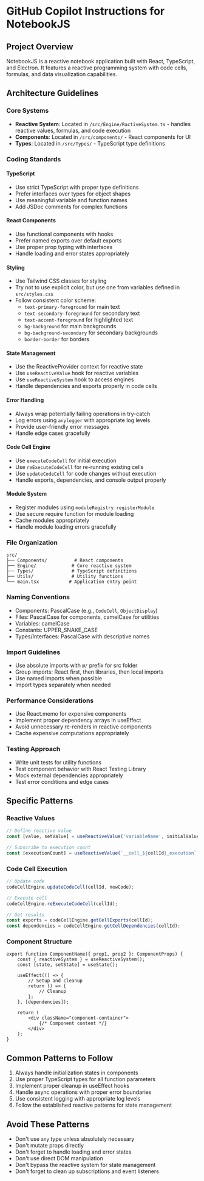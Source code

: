 # GitHub Copilot Instructions for NotebookJS

## Project Overview
NotebookJS is a reactive notebook application built with React, TypeScript, and Electron. It features a reactive programming system with code cells, formulas, and data visualization capabilities.

## Architecture Guidelines

### Core Systems
- **Reactive System**: Located in `/src/Engine/RactiveSystem.ts` - handles reactive values, formulas, and code execution
- **Components**: Located in `/src/components/` - React components for UI
- **Types**: Located in `/src/Types/` - TypeScript type definitions

### Coding Standards

#### TypeScript
- Use strict TypeScript with proper type definitions
- Prefer interfaces over types for object shapes
- Use meaningful variable and function names
- Add JSDoc comments for complex functions

#### React Components
- Use functional components with hooks
- Prefer named exports over default exports
- Use proper prop typing with interfaces
- Handle loading and error states appropriately

#### Styling
- Use Tailwind CSS classes for styling
- Try not to use explicit color, but use one from variables defined in `src/styles.css`
- Follow consistent color scheme:
  - `text-primary-foreground` for main text
  - `text-secondary-foreground` for secondary text
  - `text-accent-foreground` for highlighted text
  - `bg-background` for main backgrounds
  - `bg-background-secondary` for secondary backgrounds
  - `border-border` for borders


#### State Management
- Use the ReactiveProvider context for reactive state
- Use `useReactiveValue` hook for reactive variables
- Use `useReactiveSystem` hook to access engines
- Handle dependencies and exports properly in code cells

#### Error Handling
- Always wrap potentially failing operations in try-catch
- Log errors using `anylogger` with appropriate log levels
- Provide user-friendly error messages
- Handle edge cases gracefully

#### Code Cell Engine
- Use `executeCodeCell` for initial execution
- Use `reExecuteCodeCell` for re-running existing cells
- Use `updateCodeCell` for code changes without execution
- Handle exports, dependencies, and console output properly

#### Module System
- Register modules using `moduleRegistry.registerModule`
- Use secure require function for module loading
- Cache modules appropriately
- Handle module loading errors gracefully

### File Organization
```
src/
├── Components/          # React components
├── Engine/             # Core reactive system
├── Types/              # TypeScript definitions
├── Utils/              # Utility functions
└── main.tsx           # Application entry point
```

### Naming Conventions
- Components: PascalCase (e.g., `CodeCell`, `ObjectDisplay`)
- Files: PascalCase for components, camelCase for utilities
- Variables: camelCase
- Constants: UPPER_SNAKE_CASE
- Types/Interfaces: PascalCase with descriptive names

### Import Guidelines
- Use absolute imports with `@/` prefix for src folder
- Group imports: React first, then libraries, then local imports
- Use named imports when possible
- Import types separately when needed

### Performance Considerations
- Use React.memo for expensive components
- Implement proper dependency arrays in useEffect
- Avoid unnecessary re-renders in reactive components
- Cache expensive computations appropriately

### Testing Approach
- Write unit tests for utility functions
- Test component behavior with React Testing Library
- Mock external dependencies appropriately
- Test error conditions and edge cases

## Specific Patterns

### Reactive Values
```typescript
// Define reactive value
const [value, setValue] = useReactiveValue('variableName', initialValue);

// Subscribe to execution count
const [executionCount] = useReactiveValue(`__cell_${cellId}_execution`, 0);
```

### Code Cell Execution
```typescript
// Update code
codeCellEngine.updateCodeCell(cellId, newCode);

// Execute cell
codeCellEngine.reExecuteCodeCell(cellId);

// Get results
const exports = codeCellEngine.getCellExports(cellId);
const dependencies = codeCellEngine.getCellDependencies(cellId);
```

### Component Structure
```tsx
export function ComponentName({ prop1, prop2 }: ComponentProps) {
    const { reactiveSystem } = useReactiveSystem();
    const [state, setState] = useState();
    
    useEffect(() => {
        // Setup and cleanup
        return () => {
            // Cleanup
        };
    }, [dependencies]);
    
    return (
        <div className="component-container">
            {/* Component content */}
        </div>
    );
}
```

## Common Patterns to Follow
1. Always handle initialization states in components
2. Use proper TypeScript types for all function parameters
3. Implement proper cleanup in useEffect hooks
4. Handle async operations with proper error boundaries
5. Use consistent logging with appropriate log levels
6. Follow the established reactive patterns for state management

## Avoid These Patterns
- Don't use `any` type unless absolutely necessary
- Don't mutate props directly
- Don't forget to handle loading and error states
- Don't use direct DOM manipulation
- Don't bypass the reactive system for state management
- Don't forget to clean up subscriptions and event listeners